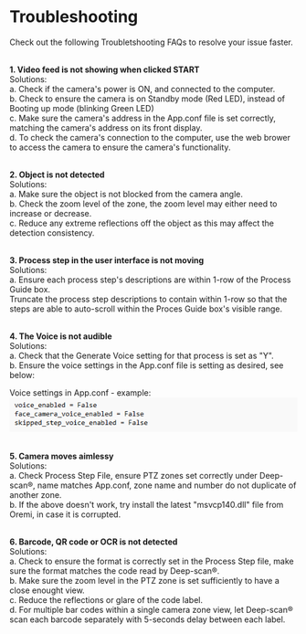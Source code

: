 # Troubleshooting
Check out the following Troubletshooting FAQs to resolve your issue faster.
<br/>
<br/>


**1. Video feed is not showing when clicked START**
<br/>
Solutions:<br/>
a. Check if the camera's power is ON, and connected to the computer.<br/>
b. Check to ensure the camera is on Standby mode (Red LED), instead of Booting up mode (blinking Green LED)<br/>
c. Make sure the camera's address in the App.conf file is set correctly, matching the camera's address on its front display.<br/>
d. To check the camera's connection to the computer, use the web brower to access the camera to ensure the camera's functionality.<br/>
<br/>




**2. Object is not detected**
<br/>
Solutions:<br/>
a. Make sure the object is not blocked from the camera angle.<br/>
b. Check the zoom level of the zone, the zoom level may either need to increase or decrease.<br/>
c. Reduce any extreme reflections off the object as this may affect the detection consistency. <br/>
<br/>

**3. Process step in the user interface is not moving**
<br/>
Solutions:<br/>
a. Ensure each process step's descriptions are within 1-row of the Process Guide box. <br/>
Truncate the process step descriptions to contain within 1-row so that the steps are able to auto-scroll within the Proces Guide box's visible range.<br/>
<br/>


**4. The Voice is not audible**
<br/>
Solutions:<br/>
a. Check that the Generate Voice setting for that process is set as "Y".<br/>
b. Ensure the voice settings in the App.conf file is setting as desired, see below:<br/>

Voice settings in App.conf  - example:
<br/>
![faq_1.png](faq_1.png)
<br/>
<br/>


**5. Camera moves aimlessy**
<br/>
Solutions:<br/>
a. Check Process Step File, ensure PTZ zones set correctly under Deep-scan&reg;, name matches App.conf, zone name and number do not duplicate of another zone.<br/>
b. If the above doesn't work, try install the latest "msvcp140.dll" file from Oremi, in case it is corrupted.<br/>
<br/>

**6. Barcode, QR code or OCR is not detected**
<br/>
Solutions:<br/>
a. Check to ensure the format is correctly set in the Process Step file, make sure the format matches the code read by Deep-scan&reg;.<br/>
b. Make sure the zoom level in the PTZ zone is set sufficiently to have a close enought view.<br/>
c. Reduce the reflections or glare of the code label.<br/>
d. For multiple bar codes within a single camera zone view, let Deep-scan&reg; scan each barcode separately with 5-seconds delay between each label.<br/>
<br/>
